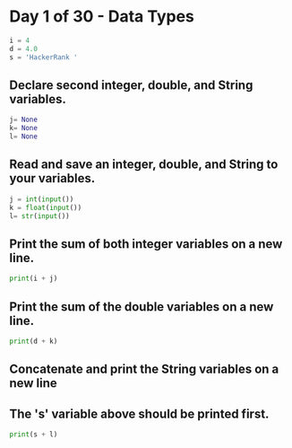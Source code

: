 # Day 1 of 30 - Data Types
``` python
i = 4
d = 4.0
s = 'HackerRank '
```
## Declare second integer, double, and String variables.
``` python
j= None
k= None
l= None
```
## Read and save an integer, double, and String to your variables.
```python
j = int(input())
k = float(input())
l= str(input())
```
## Print the sum of both integer variables on a new line.
```python
print(i + j)
```
## Print the sum of the double variables on a new line.
```python
print(d + k)
```
## Concatenate and print the String variables on a new line
## The 's' variable above should be printed first.
```python
print(s + l)
```
